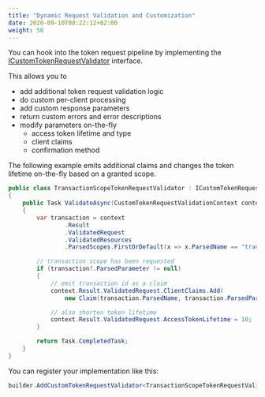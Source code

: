 ```yaml
---
title: "Dynamic Request Validation and Customization"
date: 2020-09-10T08:22:12+02:00
weight: 50
---
```


You can hook into the token request pipeline by implementing the [ICustomTokenRequestValidator](/identityserver/v5/reference/validators/custom_token_request_validator) interface.

This allows you to

* add additional token request validation logic
* do custom per-client processing
* add custom response parameters
* return custom errors and error descriptions
* modify parameters on-the-fly
    * access token lifetime and type
    * client claims
    * confirmation method

The following example emits additional claims and changes the token lifetime on-the-fly based on a granted scope.

```cs
public class TransactionScopeTokenRequestValidator : ICustomTokenRequestValidator
{
    public Task ValidateAsync(CustomTokenRequestValidationContext context)
    {
        var transaction = context
                .Result
                .ValidatedRequest
                .ValidatedResources
                .ParsedScopes.FirstOrDefault(x => x.ParsedName == "transaction");

        // transaction scope has been requested
        if (transaction?.ParsedParameter != null)
        {
            // emit transaction id as a claim
            context.Result.ValidatedRequest.ClientClaims.Add(
                new Claim(transaction.ParsedName, transaction.ParsedParameter));

            // also shorten token lifetime
            context.Result.ValidatedRequest.AccessTokenLifetime = 10;
        }

        return Task.CompletedTask;
    }
}
```

You can register your implementation like this:

```cs
builder.AddCustomTokenRequestValidator<TransactionScopeTokenRequestValidator>();
```
